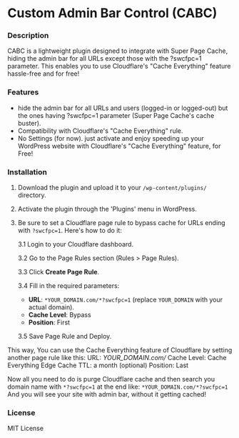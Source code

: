 # Custom Admin Bar Control (CABC)
### Description
CABC is a lightweight plugin designed to integrate with Super Page Cache, hiding the admin bar for all URLs except those with the ?swcfpc=1 parameter. This enables you to use Cloudflare's "Cache Everything" feature hassle-free and for free!

### Features
- hide the admin bar for all URLs and users (logged-in or logged-out) but the ones having ?swcfpc=1 parameter (Super Page Cache's cache buster).
- Compatibility with Cloudflare's "Cache Everything" rule.
- No Settings (for now). just activate and enjoy speeding up your WordPress website with Cloudflare's "Cache Everything" feature, for Free!

### Installation
1. Download the plugin and upload it to your `/wp-content/plugins/` directory.

2. Activate the plugin through the 'Plugins' menu in WordPress.

3. Be sure to set a Cloudflare page rule to bypass cache for URLs ending with `?swcfpc=1`. Here's how to do it:

    3.1 Login to your Cloudflare dashboard.

    3.2 Go to the Page Rules section (Rules > Page Rules).

    3.3 Click **Create Page Rule**.

    3.4 Fill in the required parameters:
    - **URL**: `*YOUR_DOMAIN.com/*?swcfpc=1` (replace `YOUR_DOMAIN` with your actual domain).
    - **Cache Level**: Bypass
    - **Position**: First
    
    3.5 Save Page Rule and Deploy.

This way, You can use the Cache Everything feature of Cloudflare by setting another page rule like this:
  URL: *YOUR_DOMAIN.com/*
  Cache Level: Cache Everything
  Edge Cache TTL: a month (optional)
  Position: Last

Now all you need to do is purge Cloudflare cache and then search you domain name with `*?swcfpc=1` at the end like: `*YOUR_DOMAIN.com/*?swcfpc=1` 
And you will see your site with admin bar, without it getting cached!

### License
MIT License
